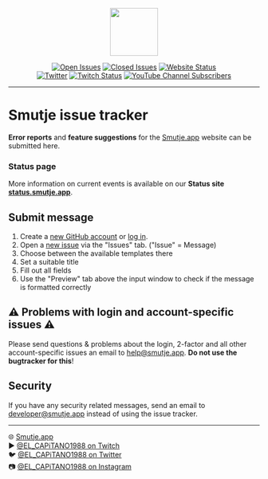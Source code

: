<p align="center">
  <img src="https://smutje.app/assets/favicons/android-chrome-512x512.png" width="96px">
</p>

<p align="center">
  <a href="https://github.com/smutjebot/bug-tracker/issues?q=is%3Aopen+is%3Aissue"><img src="https://img.shields.io/github/issues-raw/smutjebot/bug-tracker.svg?label=Open Issues" alt="Open Issues"></a>
  <a href="https://github.com/smutjebot/bug-tracker/issues?q=is%3Aissue+is%3Aclosed"><img src="https://img.shields.io/github/issues-closed-raw/smutjebot/bug-tracker.svg?label=Closed Issues" alt="Closed Issues"></a>
  <a href="https://smutje.app"><img src="https://img.shields.io/website/https/smutje.app.svg?down_message=offline&label=Website&up_message=online" alt="Website Status"></a>
  <br>
  <a href="https://smutje.app/twitter"><img src="https://img.shields.io/twitter/follow/el_capitano1988.svg?label=el_capitano1988&style=social" alt="Twitter"></a>
  <a href="https://twitch.tv/el_capitano1988"><img alt="Twitch Status" src="https://img.shields.io/twitch/status/el_capitano1988?label=el_capitano1988&style=social"></a>
  <a href="https://smutje.app/youtube"><img alt="YouTube Channel Subscribers" src="https://img.shields.io/youtube/channel/subscribers/UCUKIEOAk_bzq1fe_-J5HGNQ?label=el_capitano1988&style=social"></a>
</p>

---

# Smutje issue tracker

**Error reports** and **feature suggestions** for the [Smutje.app](https://smutje.app) website can be submitted here.

### Status page

More information on current events is available on our **Status site [status.smutje.app](https://status.smutje.app/status/app)**.

##  Submit message

1. Create a [new GitHub account](https://github.com/join) or [log in](https://github.com/login?return_to=%2Fsmutjebot%2Fbug-tracker).
2. Open a [new issue](https://github.com/smutjebot/bug-tracker/issues/new/choose) via the "Issues" tab. ("Issue" = Message)
3. Choose between the available templates there
4. Set a suitable title
5. Fill out all fields
6. Use the "Preview" tab above the input window to check if the message is formatted correctly

## ⚠️ Problems with login and account-specific issues ⚠️

Please send questions & problems about the login, 2-factor and all other account-specific issues an email to [help@smutje.app](mailto:help@smutje.app). **Do not use the bugtracker for this**!

## Security

If you have any security related messages, send an email to [developer@smutje.app](mailto:developer@smutje.app) instead of using the issue tracker.

----

🌐 [Smutje.app](https://smutje.app)    
▶  [@EL_CAPiTANO1988 on Twitch](https://twitch.tv/el_capitano1988)    
🐦 [@EL_CAPiTANO1988 on Twitter](https://smutje.app/twitter)    
📷 [@EL_CAPiTANO1988 on Instagram](https://smutje.app/instagram)
